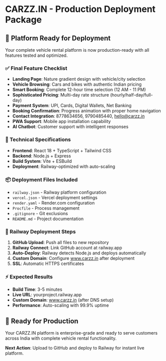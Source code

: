 # CARZZ.IN - Production Deployment Package

## 🚀 Platform Ready for Deployment

Your complete vehicle rental platform is now production-ready with all features tested and optimized.

### ✅ Final Feature Checklist
- **Landing Page**: Nature gradient design with vehicle/city selection
- **Vehicle Browsing**: Cars and bikes with authentic Indian pricing
- **Smart Booking**: Complete 12-hour time selection (12 AM - 11 PM)
- **Sophisticated Pricing**: Multi-day rate structure (hourly/half-day/full-day)
- **Payment System**: UPI, Cards, Digital Wallets, Net Banking
- **Booking Confirmation**: Progress animation with proper home navigation
- **Contact Integration**: 8778634656, 9790485440, hello@carzz.in
- **PWA Support**: Mobile app installation capability
- **AI Chatbot**: Customer support with intelligent responses

### 🔧 Technical Specifications
- **Frontend**: React 18 + TypeScript + Tailwind CSS
- **Backend**: Node.js + Express
- **Build System**: Vite + ESBuild
- **Deployment**: Railway-optimized with auto-scaling

### 📦 Deployment Files Included
- `railway.json` - Railway platform configuration
- `vercel.json` - Vercel deployment settings
- `render.yaml` - Render.com configuration
- `Procfile` - Process management
- `.gitignore` - Git exclusions
- `README.md` - Project documentation

### 🎯 Railway Deployment Steps
1. **GitHub Upload**: Push all files to new repository
2. **Railway Connect**: Link GitHub account at railway.app
3. **Auto-Deploy**: Railway detects Node.js and deploys automatically
4. **Custom Domain**: Configure www.carzz.in after deployment
5. **SSL**: Automatic HTTPS certificates

### ⚡ Expected Results
- **Build Time**: 3-5 minutes
- **Live URL**: yourproject.railway.app
- **Custom Domain**: www.carzz.in (after DNS setup)
- **Performance**: Auto-scaling with 99.9% uptime

## 🌟 Ready for Production
Your CARZZ.IN platform is enterprise-grade and ready to serve customers across India with complete vehicle rental functionality.

**Next Action**: Upload to GitHub and deploy to Railway for instant live platform.